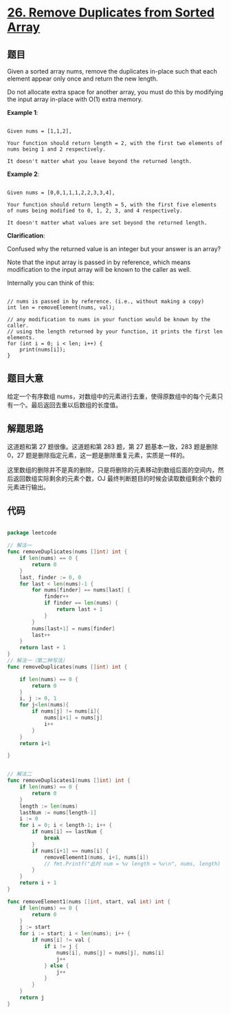 # [26. Remove Duplicates from Sorted Array](https://leetcode.com/problems/remove-duplicates-from-sorted-array/)

## 题目

Given a sorted array nums, remove the duplicates in-place such that each element appear only once and return the new length.

Do not allocate extra space for another array, you must do this by modifying the input array in-place with O(1) extra memory.

**Example 1**:

```

Given nums = [1,1,2],

Your function should return length = 2, with the first two elements of nums being 1 and 2 respectively.

It doesn't matter what you leave beyond the returned length.

```

**Example 2**:

```

Given nums = [0,0,1,1,1,2,2,3,3,4],

Your function should return length = 5, with the first five elements of nums being modified to 0, 1, 2, 3, and 4 respectively.

It doesn't matter what values are set beyond the returned length.

```

**Clarification**:

Confused why the returned value is an integer but your answer is an array?

Note that the input array is passed in by reference, which means modification to the input array will be known to the caller as well.

Internally you can think of this:

```

// nums is passed in by reference. (i.e., without making a copy)
int len = removeElement(nums, val);

// any modification to nums in your function would be known by the caller.
// using the length returned by your function, it prints the first len elements.
for (int i = 0; i < len; i++) {
    print(nums[i]);
}

```

## 题目大意

给定一个有序数组 nums，对数组中的元素进行去重，使得原数组中的每个元素只有一个。最后返回去重以后数组的长度值。

## 解题思路

这道题和第 27 题很像。这道题和第 283 题，第 27 题基本一致，283 题是删除 0，27 题是删除指定元素，这一题是删除重复元素，实质是一样的。

这里数组的删除并不是真的删除，只是将删除的元素移动到数组后面的空间内，然后返回数组实际剩余的元素个数，OJ 最终判断题目的时候会读取数组剩余个数的元素进行输出。

## 代码

```go

package leetcode

// 解法一
func removeDuplicates(nums []int) int {
	if len(nums) == 0 {
		return 0
	}
	last, finder := 0, 0
	for last < len(nums)-1 {
		for nums[finder] == nums[last] {
			finder++
			if finder == len(nums) {
				return last + 1
			}
		}
		nums[last+1] = nums[finder]
		last++
	}
	return last + 1
}
// 解法一（第二种写法）
func removeDuplicates(nums []int) int {

	if len(nums) == 0 {
		return 0
	}
	i, j := 0, 1
	for j<len(nums){
		if nums[j] != nums[i]{
			nums[i+1] = nums[j]
			i++
		}
	}
	return i+1

}


// 解法二
func removeDuplicates1(nums []int) int {
	if len(nums) == 0 {
		return 0
	}
	length := len(nums)
	lastNum := nums[length-1]
	i := 0
	for i = 0; i < length-1; i++ {
		if nums[i] == lastNum {
			break
		}
		if nums[i+1] == nums[i] {
			removeElement1(nums, i+1, nums[i])
			// fmt.Printf("此时 num = %v length = %v\n", nums, length)
		}
	}
	return i + 1
}

func removeElement1(nums []int, start, val int) int {
	if len(nums) == 0 {
		return 0
	}
	j := start
	for i := start; i < len(nums); i++ {
		if nums[i] != val {
			if i != j {
				nums[i], nums[j] = nums[j], nums[i]
				j++
			} else {
				j++
			}
		}
	}
	return j
}

```
